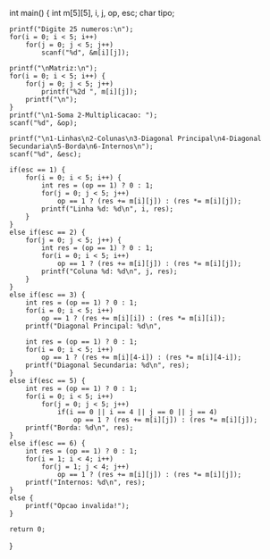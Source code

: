 int main() {
    int m[5][5], i, j, op, esc;
    char tipo;
    
    printf("Digite 25 numeros:\n");
    for(i = 0; i < 5; i++)
        for(j = 0; j < 5; j++)
            scanf("%d", &m[i][j]);
            
    printf("\nMatriz:\n");
    for(i = 0; i < 5; i++) {
        for(j = 0; j < 5; j++)
            printf("%2d ", m[i][j]);
        printf("\n");
    }
    printf("\n1-Soma 2-Multiplicacao: ");
    scanf("%d", &op);
    
    printf("\n1-Linhas\n2-Colunas\n3-Diagonal Principal\n4-Diagonal Secundaria\n5-Borda\n6-Internos\n");
    scanf("%d", &esc);

    if(esc == 1) { 
        for(i = 0; i < 5; i++) {
            int res = (op == 1) ? 0 : 1;
            for(j = 0; j < 5; j++)
                op == 1 ? (res += m[i][j]) : (res *= m[i][j]);
            printf("Linha %d: %d\n", i, res);
        }
    }
    else if(esc == 2) { 
        for(j = 0; j < 5; j++) {
            int res = (op == 1) ? 0 : 1;
            for(i = 0; i < 5; i++)
                op == 1 ? (res += m[i][j]) : (res *= m[i][j]);
            printf("Coluna %d: %d\n", j, res);
        }
    }
    else if(esc == 3) { 
        int res = (op == 1) ? 0 : 1;
        for(i = 0; i < 5; i++)
            op == 1 ? (res += m[i][i]) : (res *= m[i][i]);
        printf("Diagonal Principal: %d\n",
        
        int res = (op == 1) ? 0 : 1;
        for(i = 0; i < 5; i++)
            op == 1 ? (res += m[i][4-i]) : (res *= m[i][4-i]);
        printf("Diagonal Secundaria: %d\n", res);
    }
    else if(esc == 5) { 
        int res = (op == 1) ? 0 : 1;
        for(i = 0; i < 5; i++)
            for(j = 0; j < 5; j++)
                if(i == 0 || i == 4 || j == 0 || j == 4)
                    op == 1 ? (res += m[i][j]) : (res *= m[i][j]);
        printf("Borda: %d\n", res);
    }
    else if(esc == 6) { 
        int res = (op == 1) ? 0 : 1;
        for(i = 1; i < 4; i++)
            for(j = 1; j < 4; j++)
                op == 1 ? (res += m[i][j]) : (res *= m[i][j]);
        printf("Internos: %d\n", res);
    }
    else {
        printf("Opcao invalida!");
    }

    return 0;
}
